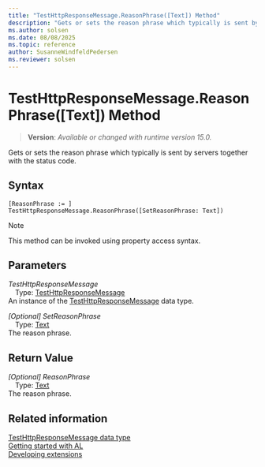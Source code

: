 ```yaml
---
title: "TestHttpResponseMessage.ReasonPhrase([Text]) Method"
description: "Gets or sets the reason phrase which typically is sent by servers together with the status code."
ms.author: solsen
ms.date: 08/08/2025
ms.topic: reference
author: SusanneWindfeldPedersen
ms.reviewer: solsen
---
```

[//]: # (START>DO_NOT_EDIT)
[//]: # (IMPORTANT:Do not edit any of the content between here and the END>DO_NOT_EDIT.)
[//]: # (Any modifications should be made in the .xml files in the ModernDev repo.)
# TestHttpResponseMessage.ReasonPhrase([Text]) Method
> **Version**: _Available or changed with runtime version 15.0._

Gets or sets the reason phrase which typically is sent by servers together with the status code.


## Syntax
```AL
[ReasonPhrase := ]  TestHttpResponseMessage.ReasonPhrase([SetReasonPhrase: Text])
```
> [!NOTE]
> This method can be invoked using property access syntax.
## Parameters
*TestHttpResponseMessage*  
&emsp;Type: [TestHttpResponseMessage](testhttpresponsemessage-data-type.md)  
An instance of the [TestHttpResponseMessage](testhttpresponsemessage-data-type.md) data type.  

*[Optional] SetReasonPhrase*  
&emsp;Type: [Text](../text/text-data-type.md)  
The reason phrase.  


## Return Value
*[Optional] ReasonPhrase*  
&emsp;Type: [Text](../text/text-data-type.md)  
The reason phrase.


[//]: # (IMPORTANT: END>DO_NOT_EDIT)
## Related information
[TestHttpResponseMessage data type](testhttpresponsemessage-data-type.md)  
[Getting started with AL](../../devenv-get-started.md)  
[Developing extensions](../../devenv-dev-overview.md)